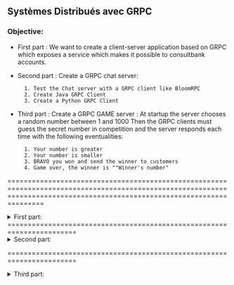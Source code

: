 ## Systèmes Distribués avec GRPC 

### Objective:

+ First part : We want to create a client-server application based  on GRPC which exposes a service which makes it possible to consultbank accounts.
+ Second part : Create a GRPC chat server:

        1. Test the Chat server with a GRPC client like BloomRPC 
        2. Create Java GRPC Client 
        3. Create a Python GRPC Client 
                 
+ Third part : Create a GRPC GAME server :
At startup the server chooses a random number between 1 and 1000 Then the GRPC clients must guess the secret number in competition and the server responds each time with the following eventualities:

        1. Your number is greater
        2. Your number is smaller
        3. BRAVO you won and send the winner to customers
        4. Game over, the winner is ""Winner's number" 
        
        
===========================================================================================================================================================================

<details>
<summary>  First part:</summary>
                               
#### 1 ---> Test the Unary Model using BloomRPC:
![image](https://user-images.githubusercontent.com/78732216/235297645-5e95d16c-8f13-43c2-9063-a739000906b3.png)

#### ---> Test With client using blockingStub (mode synchrone):
![image](https://user-images.githubusercontent.com/78732216/235299617-ccd1184d-b291-4042-81f1-6abed8b9087d.png)

#### 2 ---> Test the Streaming Model using BloomRPC(count to 21):
![image](https://user-images.githubusercontent.com/78732216/235353370-1bbcb206-47c2-4fd8-b4ab-978808d15a73.png)

####   --->The client number 3 got an item every second (Server Streaming) :
![image](https://user-images.githubusercontent.com/78732216/235355666-c91e2164-a2b6-4667-ab7c-017fe70fe1da.png)

#### 3 ---> Streaming request from client and got response based on streamed requests (perform stream):
![image](https://user-images.githubusercontent.com/78732216/235357065-fe96331b-bfcb-406d-8a1d-a8481b16f540.png)

#### ---> Perform stream:
![image](https://user-images.githubusercontent.com/78732216/235367893-389ae7a0-b084-47c7-8f62-c4ac7606c9ec.png)
#### 4 ---> Bi-Directional (fullcurrencystream) send un recive a stream:
![image](https://user-images.githubusercontent.com/78732216/235368361-b16494db-108b-4a80-9cc9-7e80a983bbe8.png)
</details>
=======================================================================
<details>
           <summary>  Second part: </summary> 
           
#### typing user name BloomRPC:        
![image](https://user-images.githubusercontent.com/78732216/235484412-57a0fcab-97df-43e9-a4e1-fd3c54d47bce.png)

#### display who is on chat :
![image](https://user-images.githubusercontent.com/78732216/235484553-7d8fbf1b-de99-41ad-8233-b24eea5cb194.png)

#### sending message :
![image](https://user-images.githubusercontent.com/78732216/235484774-e50b4ed2-bd90-420a-86c1-d662587a85b7.png)

          
</details>

=======================================================================
<details>
           <summary>  Third part: </summary> 
</details>



